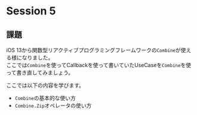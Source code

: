 # Session 5

## 課題

iOS 13から関数型リアクティブプログラミングフレームワークの`Combine`が使える様になりました。<br>
ここでは`Combine`を使ってCallbackを使って書いていたUseCaseを`Combine`を使って書き直してみましょう。

ここでは以下の内容を学びます。

- `Combine`の基本的な使い方
- `Combine.Zip`オペレータの使い方
